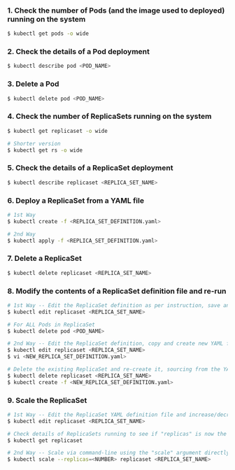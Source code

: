 ### 1. Check the number of Pods (and the image used to deployed) running on the system

```bash
$ kubectl get pods -o wide
```

### 2. Check the details of a Pod deployment

```bash
$ kubectl describe pod <POD_NAME>
```

### 3. Delete a Pod

```bash
$ kubectl delete pod <POD_NAME>
```

### 4. Check the number of ReplicaSets running on the system

```bash
$ kubectl get replicaset -o wide

# Shorter version
$ kubectl get rs -o wide
```


### 5. Check the details of a ReplicaSet deployment

```bash
$ kubectl describe replicaset <REPLICA_SET_NAME>
```

### 6. Deploy a ReplicaSet from a YAML file

```bash
# 1st Way
$ kubectl create -f <REPLICA_SET_DEFINITION.yaml>

# 2nd Way
$ kubectl apply -f <REPLICA_SET_DEFINITION.yaml>
```

### 7. Delete a ReplicaSet

```bash
$ kubectl delete replicaset <REPLICA_SET_NAME>
```

### 8. Modify the contents of a ReplicaSet definition file and re-run

```bash
# 1st Way -- Edit the ReplicaSet definition as per instruction, save and then delete previous Pods so new ones can created with new characteristics
$ kubectl edit replicaset <REPLICA_SET_NAME>

# For ALL Pods in ReplicaSet
$ kubectl delete pod <POD_NAME>
```

```bash
# 2nd Way -- Edit the ReplicaSet definition, copy and create new YAML file for it.
$ kubectl edit replicaset <REPLICA_SET_NAME>
$ vi <NEW_REPLICA_SET_DEFINITION.yaml>

# Delete the existing ReplicaSet and re-create it, sourcing from the YAML file
$ kubectl delete replicaset <REPLICA_SET_NAME>
$ kubectl create -f <NEW_REPLICA_SET_DEFINITION.yaml>
```

### 9. Scale the ReplicaSet

```bash
# 1st Way -- Edit the ReplicaSet YAML definition file and increase/decrease the number of "replicas" key
$ kubectl edit replicaset <REPLICA_SET_NAME>

# Check details of ReplicaSets running to see if "replicas" is now the preffered number 
$ kubectl get replicaset
```

```bash
# 2nd Way -- Scale via command-line using the "scale" argument directly, without editing any YAML definition file 
$ kubectl scale --replicas=<NUMBER> replicaset <REPLICA_SET_NAME>
```
